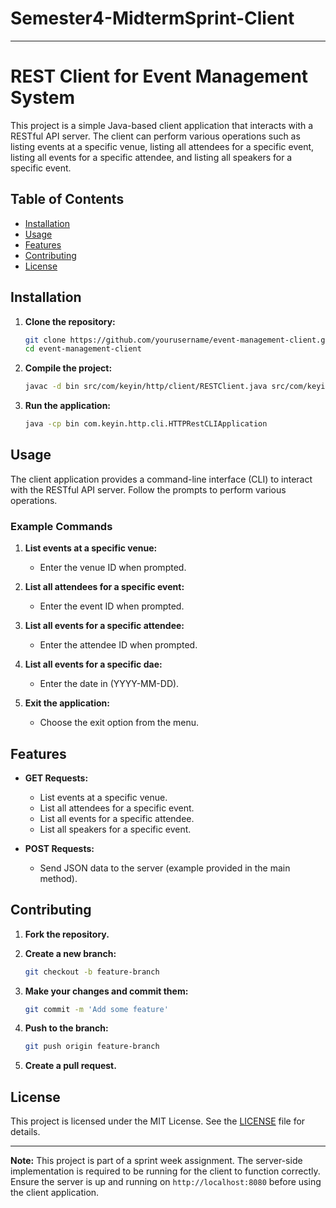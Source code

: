# Semester4-MidtermSprint-Client
---
# REST Client for Event Management System

This project is a simple Java-based client application that interacts with a RESTful API server. The client can perform various operations such as listing events at a specific venue, listing all attendees for a specific event, listing all events for a specific attendee, and listing all speakers for a specific event.

## Table of Contents

- [Installation](#installation)
- [Usage](#usage)
- [Features](#features)
- [Contributing](#contributing)
- [License](#license)

## Installation

1. **Clone the repository:**

    ```sh
    git clone https://github.com/yourusername/event-management-client.git
    cd event-management-client
    ```

2. **Compile the project:**

    ```sh
    javac -d bin src/com/keyin/http/client/RESTClient.java src/com/keyin/http/cli/HTTPRestCLIApplication.java
    ```

3. **Run the application:**

    ```sh
    java -cp bin com.keyin.http.cli.HTTPRestCLIApplication
    ```

## Usage

The client application provides a command-line interface (CLI) to interact with the RESTful API server. Follow the prompts to perform various operations.

### Example Commands

1. **List events at a specific venue:**

    - Enter the venue ID when prompted.

2. **List all attendees for a specific event:**

    - Enter the event ID when prompted.

3. **List all events for a specific attendee:**

    - Enter the attendee ID when prompted.

4. **List all events for a specific dae:**

    - Enter the date in (YYYY-MM-DD).

5. **Exit the application:**

    - Choose the exit option from the menu.

## Features

- **GET Requests:**
  - List events at a specific venue.
  - List all attendees for a specific event.
  - List all events for a specific attendee.
  - List all speakers for a specific event.

- **POST Requests:**
  - Send JSON data to the server (example provided in the main method).

## Contributing

1. **Fork the repository.**

2. **Create a new branch:**

    ```sh
    git checkout -b feature-branch
    ```

3. **Make your changes and commit them:**

    ```sh
    git commit -m 'Add some feature'
    ```

4. **Push to the branch:**

    ```sh
    git push origin feature-branch
    ```

5. **Create a pull request.**

## License

This project is licensed under the MIT License. See the [LICENSE](LICENSE) file for details.

---

**Note:** This project is part of a sprint week assignment. The server-side implementation is required to be running for the client to function correctly. Ensure the server is up and running on `http://localhost:8080` before using the client application.
